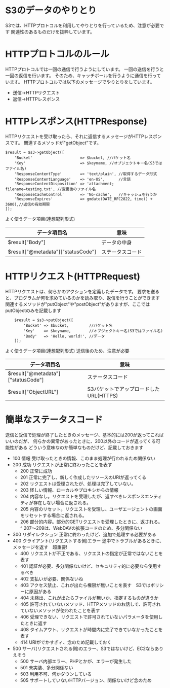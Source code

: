 # S3のデータのやりとり
S3では、HTTPプロトコルを利用してやりとりを行っているため、注意が必要です
関連性のあるものだけを抜粋しています。

# HTTPプロトコルのルール
HTTPプロトコルでは一回の通信で行うようにしています。
一回の送信を行うと一回の返信を行います。
そのため、キャッチボールを行うように通信を行っています。
HTTPプロトコルでは以下のメッセージでやりとりをしています。

- 送信->HTTPリクエスト
- 返信->HTTPレスポンス

# HTTPレスポンス(HTTPResponse)
HTTPリクエストを受け取ったら、それに返信するメッセージがHTTPレスポンスです。
関連するメソッドが"getObject"です。
```
$result = $s3->getObject([
    'Bucket'                     => $bucket, //バケット名
    'Key'                        => $keyname, //オブジェクトキー名(S3ではファイル名)
    'ResponseContentType'        => 'text/plain', //取得するデータ形式
    'ResponseContentLanguage'    => 'en-US',      //言語
    'ResponseContentDisposition' => 'attachment; filename=testing.txt', //変更後のファイル名
    'ResponseCacheControl'       => 'No-cache',   //キャッシュを行うか
    'ResponseExpires'            => gmdate(DATE_RFC2822, time() + 3600),//返信の有効期限
]);
```
よく使うデータ項目(連想配列形式)

| データ項目名 | 意味 |
----|---- 
| $result["Body"] | データの中身 |
| $result["@metadata"]["statusCode"] | ステータスコード |

# HTTPリクエスト(HTTPRequest)
HTTPリクエストは、何らかのアクションを定義したデータです。
要求を送ると、プログラムが何を求めているのかを読み取り、返信を行うことができます
関連するメソッドが"putObject"や"postObject"がありますが、ここではputObjectのみを記載します
```
    $result = $s3->putObject([
        'Bucket' => $bucket,         //バケット名
        'Key'    => $keyname,        //オブジェクトキー名(S3ではファイル名)
        'Body'   => 'Hello, world!', //データ
    ]);
```

よく使うデータ項目(連想配列形式)
送信後のため、注意が必要

| データ項目名 | 意味 |
----|---- 
| $result["@metadata"]["statusCode"] | ステータスコード |
| $result["ObjectURL"] | S3バケットでアップロードしたURL(HTTPS) | 

# 簡単なステータスコード
送信と受信で処理が終了したときのメッセージ、基本的には200が返ってこればいいのだが、
何らかの異常があったときに、200以外のコードが返ってくる可能性がある
どういう意味なのか簡単なものだけど、記載しておきます

- 100 情報 受け取ったときの情報、このまま処理が行われるため関係ない
- 200 成功 リクエストが正常に終わったことを表す
  - 200 正常に成功
  - 201 正常に完了し、新しく作成したリソースのURIが返ってくる
  - 202 リクエストは受理されたが、処理は完了していない。
  - 203 怪しい情報、ローカルやプロキシからの情報
  - 204 内容なし。リクエストを受理したが、返すべきレスポンスエンティティが存在しない場合に返される。
  - 205 内容のリセット。リクエストを受理し、ユーザエージェントの画面をリセットする場合に返される。
  - 206 部分的内容。部分的GETリクエストを受理したときに、返される。
  ^ 207～209は、WebDAVの拡張コードのため、多分関係ない
- 300 リダイレクション 正常に終わったけど、追加で処理する必要がある
- 400 クライアント(リクエストする側)エラー 途中でトラブルがあるときに、メッセージを返す　超重要!
  - 400 リクエストが不正である、リクエストの指定が正常ではないことを表す
  - 401 認証が必要、多分関係ないけど、セキュリティ的に必要なら使用するべき
  - 402 支払いが必要、関係ないね
  - 403 アクセス禁止、これが出たら権限が無いことを表す　S3ではポリシーに原因がある
  - 404 未検出、これが出たらファイルが無いか、指定するものが違うか
  - 405 許可されていないメソッド、HTTPメソッドのお話しで、許可されていないメソッドが使われたことを表す
  - 406 受理できない、リクエストで許可されていないパラメータを使用したときに返す
  - 408 タイムアウト、リクエストが時間内に完了できていなかったことを表す
  - 414 URIがでかすぎィ、念のため記載しておく
- 500 サーバ(リクエストされる側)のエラー、S3ではないけど、EC2ならありえそう
  - 500 サーバ内部エラー、PHPとかが、エラーが発生した
  - 501 未実装、多分関係ない
  - 503 利用不可、何かダウンしている
  - 505 サポートしていないHTTPバージョン、関係ないけど念のため
